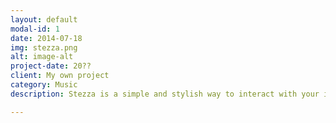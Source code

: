 ```yaml
---
layout: default
modal-id: 1
date: 2014-07-18
img: stezza.png
alt: image-alt
project-date: 20??
client: My own project
category: Music
description: Stezza is a simple and stylish way to interact with your iTunes media library. It has all of the standard iPod features, wrapped in a easy to use interface that suits an active lifestyle.<br><br>"Stezza is meant to be quick, easy and accessible. If that’s all you’re after, look no further."<br>- Cult of Mac<br><br><a href="https://itunes.apple.com/app/id590317007?mt=8&at=1l3vspW">View on the App Store</a>

---
```

